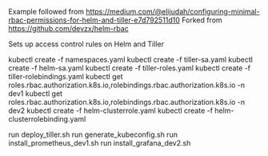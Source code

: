 Example followed from https://medium.com/@elijudah/configuring-minimal-rbac-permissions-for-helm-and-tiller-e7d792511d10
Forked from https://github.com/devzx/helm-rbac

Sets up access control rules on Helm and Tiller

kubectl create -f namespaces.yaml
kubectl create -f tiller-sa.yaml
kubectl create -f helm-sa.yaml
kubectl create -f tiller-roles.yaml
kubectl create -f tiller-rolebindings.yaml
kubectl get roles.rbac.authorization.k8s.io,rolebindings.rbac.authorization.k8s.io -n dev1
kubectl get roles.rbac.authorization.k8s.io,rolebindings.rbac.authorization.k8s.io -n dev2
kubectl create -f helm-clusterrole.yaml
kubectl create -f helm-clusterrolebinding.yaml

run deploy_tiller.sh
run generate_kubeconfig.sh
run install_prometheus_dev1.sh
run install_grafana_dev2.sh

